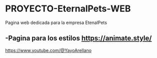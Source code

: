 # PROYECTO-EternalPets-WEB
Pagina web dedicada para la empresa EtenalPets

-Pagina para los estilos   https://animate.style/
-
https://www.youtube.com/@YayoArellano
